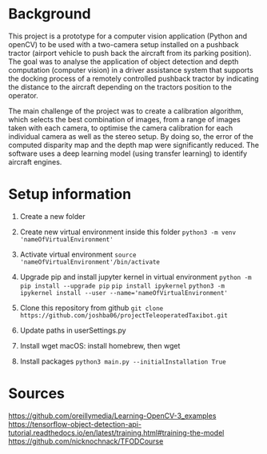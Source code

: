 # Background
This project is a prototype for a computer vision application (Python and openCV) to be used with a two-camera setup installed on a pushback tractor (airport vehicle to push back the aircraft from its parking position). The goal was to analyse the application of object detection and depth computation (computer vision) in a driver assistance system that supports the docking process of a remotely controlled pushback tractor by indicating the distance to the aircraft depending on the tractors position to the operator.

The main challenge of the project was to create a calibration algorithm, which selects the best combination of images, from a range of images taken with each camera, to optimise the camera calibration for each individual camera as well as the stereo setup.
By doing so, the error of the computed disparity map and the depth map were significantly reduced. 
The software uses a deep learning model (using transfer learning) to identify aircraft engines.


# Setup information

1. Create a new folder

2. Create new virtual environment inside this folder
```python3 -m venv 'nameOfVirtualEnvironment'```

3. Activate virtual environment 
```source 'nameOfVirtualEnvironment'/bin/activate```

4. Upgrade pip and install jupyter kernel in virtual environment
```python -m pip install --upgrade pip```
```pip install ipykernel```
```python3 -m ipykernel install --user --name='nameOfVirtualEnvironment'```

5. Clone this repository from github
```git clone https://github.com/joshba06/projectTeleoperatedTaxibot.git```

6. Update paths in userSettings.py

7. Install wget
macOS: install homebrew, then wget

8. Install packages
```python3 main.py --initialInstallation True```

# Sources
https://github.com/oreillymedia/Learning-OpenCV-3_examples
https://tensorflow-object-detection-api-tutorial.readthedocs.io/en/latest/training.html#training-the-model
https://github.com/nicknochnack/TFODCourse



